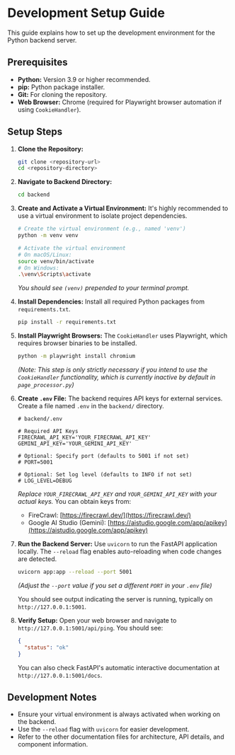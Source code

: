 # Development Setup Guide

This guide explains how to set up the development environment for the Python backend server.

## Prerequisites

*   **Python:** Version 3.9 or higher recommended.
*   **pip:** Python package installer.
*   **Git:** For cloning the repository.
*   **Web Browser:** Chrome (required for Playwright browser automation if using `CookieHandler`).

## Setup Steps

1.  **Clone the Repository:**
    ```bash
    git clone <repository-url>
    cd <repository-directory>
    ```

2.  **Navigate to Backend Directory:**
    ```bash
    cd backend
    ```

3.  **Create and Activate a Virtual Environment:**
    It's highly recommended to use a virtual environment to isolate project dependencies.
    ```bash
    # Create the virtual environment (e.g., named 'venv')
    python -m venv venv

    # Activate the virtual environment
    # On macOS/Linux:
    source venv/bin/activate
    # On Windows:
    .\venv\Scripts\activate
    ```
    *You should see `(venv)` prepended to your terminal prompt.* 

4.  **Install Dependencies:**
    Install all required Python packages from `requirements.txt`.
    ```bash
    pip install -r requirements.txt
    ```

5.  **Install Playwright Browsers:**
    The `CookieHandler` uses Playwright, which requires browser binaries to be installed.
    ```bash
    python -m playwright install chromium
    ```
    *(Note: This step is only strictly necessary if you intend to use the `CookieHandler` functionality, which is currently inactive by default in `page_processor.py`)*

6.  **Create `.env` File:**
    The backend requires API keys for external services. Create a file named `.env` in the `backend/` directory.
    ```
    # backend/.env

    # Required API Keys
    FIRECRAWL_API_KEY='YOUR_FIRECRAWL_API_KEY'
    GEMINI_API_KEY='YOUR_GEMINI_API_KEY'

    # Optional: Specify port (defaults to 5001 if not set)
    # PORT=5001 
    
    # Optional: Set log level (defaults to INFO if not set)
    # LOG_LEVEL=DEBUG
    ```
    *Replace `YOUR_FIRECRAWL_API_KEY` and `YOUR_GEMINI_API_KEY` with your actual keys.* You can obtain keys from:
    *   FireCrawl: [https://firecrawl.dev/](https://firecrawl.dev/)
    *   Google AI Studio (Gemini): [https://aistudio.google.com/app/apikey](https://aistudio.google.com/app/apikey)

7.  **Run the Backend Server:**
    Use `uvicorn` to run the FastAPI application locally. The `--reload` flag enables auto-reloading when code changes are detected.
    ```bash
    uvicorn app:app --reload --port 5001
    ```
    *(Adjust the `--port` value if you set a different `PORT` in your `.env` file)*

    You should see output indicating the server is running, typically on `http://127.0.0.1:5001`.

8.  **Verify Setup:**
    Open your web browser and navigate to `http://127.0.0.1:5001/api/ping`. You should see:
    ```json
    {
      "status": "ok"
    }
    ```
    You can also check FastAPI's automatic interactive documentation at `http://127.0.0.1:5001/docs`.

## Development Notes

*   Ensure your virtual environment is always activated when working on the backend.
*   Use the `--reload` flag with `uvicorn` for easier development.
*   Refer to the other documentation files for architecture, API details, and component information. 